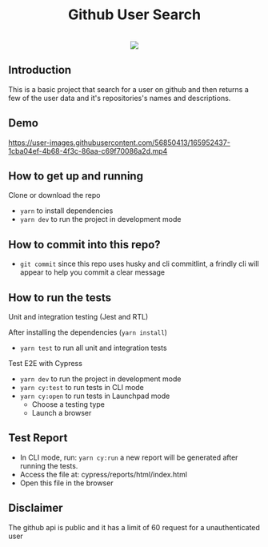 <h1 align="center"> Github User Search </h1> <br>

<div align="center">
<img src="./src/assets/github/github-search-user.png" />
</div>

## Introduction

This is a basic project that search for a user on github and then returns a few of the user data and it's repositories's names and descriptions.

## Demo

https://user-images.githubusercontent.com/56850413/165952437-1cba04ef-4b68-4f3c-86aa-c69f70086a2d.mp4

## How to get up and running

Clone or download the repo

- `yarn` to install dependencies
- `yarn dev` to run the project in development mode

## How to commit into this repo?

- `git commit` since this repo uses husky and cli commitlint, a frindly cli will appear to help you commit a clear message

## How to run the tests

Unit and integration testing (Jest and RTL)

After installing the dependencies (`yarn install`)
- `yarn test` to run all unit and integration tests


Test E2E with Cypress
- `yarn dev` to run the project in development mode
- `yarn cy:test` to run tests in CLI mode
- `yarn cy:open` to run tests in Launchpad mode
  - Choose a testing type
  - Launch a browser

## Test Report

- In CLI mode, run: `yarn cy:run` a new report will be generated after running the tests.
- Access the file at: cypress/reports/html/index.html
- Open this file in the browser

## Disclaimer

The github api is public and it has a limit of 60 request for a unauthenticated user
